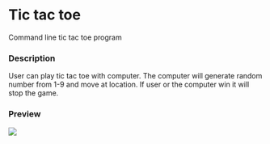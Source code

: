# Tic tac toe

Command line tic tac toe program

### Description

User can play tic tac toe with computer. The computer will generate random number from 1-9 and move at location. If user or the computer win it will stop the game.

### Preview

<img src="https://user-images.githubusercontent.com/91461938/195099847-265cd7d2-a63e-40ed-a976-b64df59970d5.png">
